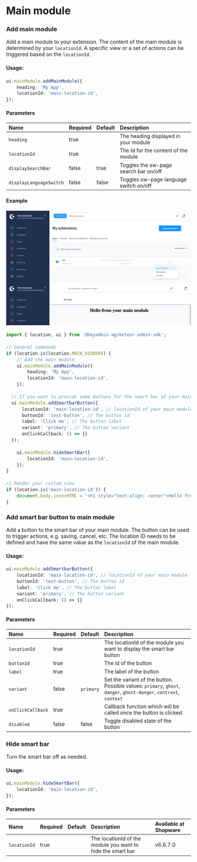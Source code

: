 # Main module

### Add main module
Add a main module to your extension. The content of the main module is determined by your `locationId`. 
A specific view or a set of actions can be triggered based on the `locationId`.

#### Usage:  
```ts
ui.mainModule.addMainModule({
    heading: 'My App',
    locationId: 'main-location-id',
});
```

#### Parameters
| Name                    | Required | Default | Description                            |
| :---------------------- | :------- | :------ | :------------------------------------- |
| `heading`               | true     |         | The heading displayed in your module   |
| `locationId`            | true     |         | The Id for the content of the module   |
| `displaySearchBar`      | false    | true    | Toggles the sw-page search bar on/off  |
| `displayLanguageSwitch` | false    | false   | Toggles sw-page language switch on/off |

#### Example
![Main module example](./assets/add-main-module-example.png)
```ts
import { location, ui } from '@heyadmin-ag/meteor-admin-sdk';

// General commands
if (location.is(location.MAIN_HIDDEN)) {
    // Add the main module
    ui.mainModule.addMainModule({
        heading: 'My App',
        locationId: 'main-location-id',
    });

  // If you want to provide some buttons for the smart bar of your main module
  ui.mainModule.addSmartbarButton({
      locationId: 'main-location-id', // locationId of your main module
      buttonId: 'test-button', // The button id
      label: 'Click me', // The button label
      variant: 'primary', // The button variant
      onClickCallback: () => {}
  });

    ui.mainModule.hideSmartBar({
        locationId: 'main-location-id',
    });
}

// Render your custom view
if (location.is('main-location-id')) {
    document.body.innerHTML = '<h1 style="text-align: center">Hello from your main module</h1>';
}
```

### Add smart bar button to main module
Add a button to the smart bar of your main module. The button can be used to trigger actions, e.g. saving, cancel, etc. The location ID needs to be defined and have the same value as the `locationId` of the main module.

#### Usage:
```ts
ui.mainModule.addSmartbarButton({
    locationId: 'main-location-id', // locationId of your main module
    buttonId: 'test-button', // The button id
    label: 'Click me', // The button label
    variant: 'primary', // The button variant
    onClickCallback: () => {}
});
```

#### Parameters
| Name              | Required | Default   | Description                                                                                                         |
| :---------------- | :------- | :-------- | :------------------------------------------------------------------------------------------------------------------ |
| `locationId`      | true     |           | The locationId of the module you want to display the smart bar button                                               |
| `buttonId`        | true     |           | The id of the button                                                                                                |
| `label`           | true     |           | The label of the button                                                                                             |
| `variant`         | false    | `primary` | Set the variant of the button. Possible values: `primary`, `ghost`, `danger`, `ghost-danger`, `contrast`, `context` |
| `onClickCallback` | true     |           | Callback function which will be called once the button is clicked                                                   |
| `disabled`        | false    | false     | Toggle disabled state of the button                                                                                 |

### Hide smart bar
Turn the smart bar off as needed.

#### Usage:
```ts
ui.mainModule.hideSmartBar({
    locationId: 'main-location-id',
});
```

#### Parameters
| Name         | Required | Default   | Description                                                                                                                                    | Available at Shopware |
| :----------- | :------- | :-------- | :--------------------------------------------------------------------------------------------------------------------------------------------- | :---------------------|
| `locationId` | true     |           | The locationId of the module you want to hide the smart bar                                                                                    | v6.6.7.0               |
